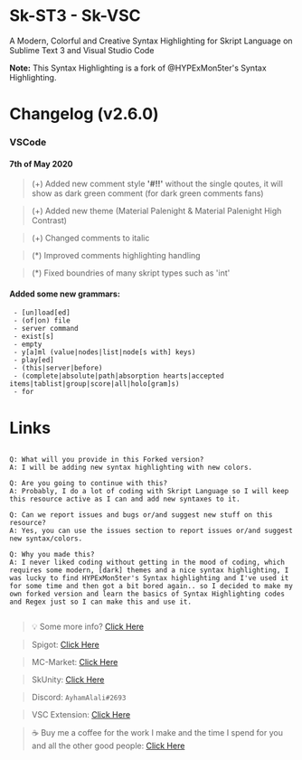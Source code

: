 # Sk-ST3 - Sk-VSC
A Modern, Colorful and Creative Syntax Highlighting for Skript Language on Sublime Text 3 and Visual Studio Code

**Note:** This Syntax Highlighting is a fork of @HYPExMon5ter's Syntax Highlighting.


# Changelog (v2.6.0)
### VSCode
#### 7th of May 2020

> (+) Added new comment style **'#!!'** without the single qoutes, it will show as dark green comment (for dark green comments fans)

> (+) Added new theme (Material Palenight & Material Palenight High Contrast)

> (+) Changed comments to italic

> (\*) Improved comments highlighting handling

> (\*) Fixed boundries of many skript types such as 'int'

#### Added some new grammars:
```
 - [un]load[ed]
 - (of|on) file
 - server command
 - exist[s]
 - empty
 - y[a]ml (value|nodes|list|node[s with] keys)
 - play[ed]
 - (this|server|before)
 - (complete|absolute|path|absorption hearts|accepted items|tablist|group|score|all|holo[gram]s)
 - for
 ```



# Links

```

Q: What will you provide in this Forked version?
A: I will be adding new syntax highlighting with new colors.

Q: Are you going to continue with this?
A: Probably, I do a lot of coding with Skript Language so I will keep this resource active as I can and add new syntaxes to it.

Q: Can we report issues and bugs or/and suggest new stuff on this resource?
A: Yes, you can use the issues section to report issues or/and suggest new syntax/colors.

Q: Why you made this?
A: I never liked coding without getting in the mood of coding, which requires some modern, [dark] themes and a nice syntax highlighting, I was lucky to find HYPExMon5ter's Syntax highlighting and I've used it for some time and then got a bit bored again.. so I decided to make my own forked version and learn the basics of Syntax Highlighting codes and Regex just so I can make this and use it.


```


> :bulb: Some more info? [Click Here](https://forums.skunity.com/resources/sk-st3-syntax-highlighting-open-source.710/) 

> Spigot: [Click Here](https://www.spigotmc.org/members/ayhamalali.101712/) 

> MC-Market: [Click Here](https://www.mc-market.org/members/46485/) 

> SkUnity: [Click Here](https://forums.skunity.com/members/ayham-alali.35/) 

> Discord: `AyhamAlali#2693` 

> VSC Extension: [Click Here](https://marketplace.visualstudio.com/items?itemName=ayhamalali.Sk-VSC)

> :coffee: Buy me a coffee for the work I make and the time I spend for you and all the other good people: [Click Here](https://www.paypal.me/ayhamalali) 
